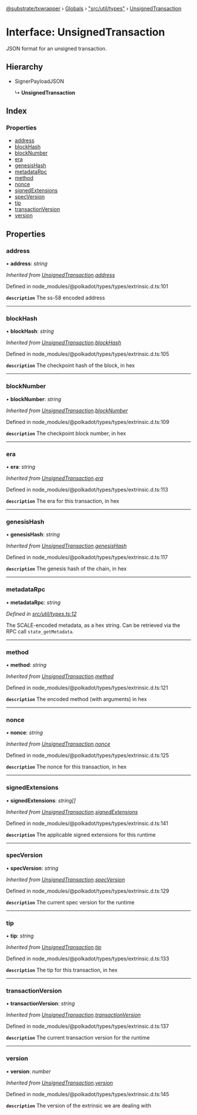 [@substrate/txwrapper](../README.md) › [Globals](../globals.md) › ["src/util/types"](../modules/_src_util_types_.md) › [UnsignedTransaction](_src_util_types_.unsignedtransaction.md)

# Interface: UnsignedTransaction

JSON format for an unsigned transaction.

## Hierarchy

* SignerPayloadJSON

  ↳ **UnsignedTransaction**

## Index

### Properties

* [address](_src_util_types_.unsignedtransaction.md#address)
* [blockHash](_src_util_types_.unsignedtransaction.md#blockhash)
* [blockNumber](_src_util_types_.unsignedtransaction.md#blocknumber)
* [era](_src_util_types_.unsignedtransaction.md#era)
* [genesisHash](_src_util_types_.unsignedtransaction.md#genesishash)
* [metadataRpc](_src_util_types_.unsignedtransaction.md#metadatarpc)
* [method](_src_util_types_.unsignedtransaction.md#method)
* [nonce](_src_util_types_.unsignedtransaction.md#nonce)
* [signedExtensions](_src_util_types_.unsignedtransaction.md#signedextensions)
* [specVersion](_src_util_types_.unsignedtransaction.md#specversion)
* [tip](_src_util_types_.unsignedtransaction.md#tip)
* [transactionVersion](_src_util_types_.unsignedtransaction.md#transactionversion)
* [version](_src_util_types_.unsignedtransaction.md#version)

## Properties

###  address

• **address**: *string*

*Inherited from [UnsignedTransaction](_src_util_types_.unsignedtransaction.md).[address](_src_util_types_.unsignedtransaction.md#address)*

Defined in node_modules/@polkadot/types/types/extrinsic.d.ts:101

**`description`** The ss-58 encoded address

___

###  blockHash

• **blockHash**: *string*

*Inherited from [UnsignedTransaction](_src_util_types_.unsignedtransaction.md).[blockHash](_src_util_types_.unsignedtransaction.md#blockhash)*

Defined in node_modules/@polkadot/types/types/extrinsic.d.ts:105

**`description`** The checkpoint hash of the block, in hex

___

###  blockNumber

• **blockNumber**: *string*

*Inherited from [UnsignedTransaction](_src_util_types_.unsignedtransaction.md).[blockNumber](_src_util_types_.unsignedtransaction.md#blocknumber)*

Defined in node_modules/@polkadot/types/types/extrinsic.d.ts:109

**`description`** The checkpoint block number, in hex

___

###  era

• **era**: *string*

*Inherited from [UnsignedTransaction](_src_util_types_.unsignedtransaction.md).[era](_src_util_types_.unsignedtransaction.md#era)*

Defined in node_modules/@polkadot/types/types/extrinsic.d.ts:113

**`description`** The era for this transaction, in hex

___

###  genesisHash

• **genesisHash**: *string*

*Inherited from [UnsignedTransaction](_src_util_types_.unsignedtransaction.md).[genesisHash](_src_util_types_.unsignedtransaction.md#genesishash)*

Defined in node_modules/@polkadot/types/types/extrinsic.d.ts:117

**`description`** The genesis hash of the chain, in hex

___

###  metadataRpc

• **metadataRpc**: *string*

*Defined in [src/util/types.ts:12](https://github.com/paritytech/txwrapper/blob/840775d/src/util/types.ts#L12)*

The SCALE-encoded metadata, as a hex string. Can be retrieved via the RPC
call `state_getMetadata`.

___

###  method

• **method**: *string*

*Inherited from [UnsignedTransaction](_src_util_types_.unsignedtransaction.md).[method](_src_util_types_.unsignedtransaction.md#method)*

Defined in node_modules/@polkadot/types/types/extrinsic.d.ts:121

**`description`** The encoded method (with arguments) in hex

___

###  nonce

• **nonce**: *string*

*Inherited from [UnsignedTransaction](_src_util_types_.unsignedtransaction.md).[nonce](_src_util_types_.unsignedtransaction.md#nonce)*

Defined in node_modules/@polkadot/types/types/extrinsic.d.ts:125

**`description`** The nonce for this transaction, in hex

___

###  signedExtensions

• **signedExtensions**: *string[]*

*Inherited from [UnsignedTransaction](_src_util_types_.unsignedtransaction.md).[signedExtensions](_src_util_types_.unsignedtransaction.md#signedextensions)*

Defined in node_modules/@polkadot/types/types/extrinsic.d.ts:141

**`description`** The applicable signed extensions for this runtime

___

###  specVersion

• **specVersion**: *string*

*Inherited from [UnsignedTransaction](_src_util_types_.unsignedtransaction.md).[specVersion](_src_util_types_.unsignedtransaction.md#specversion)*

Defined in node_modules/@polkadot/types/types/extrinsic.d.ts:129

**`description`** The current spec version for the runtime

___

###  tip

• **tip**: *string*

*Inherited from [UnsignedTransaction](_src_util_types_.unsignedtransaction.md).[tip](_src_util_types_.unsignedtransaction.md#tip)*

Defined in node_modules/@polkadot/types/types/extrinsic.d.ts:133

**`description`** The tip for this transaction, in hex

___

###  transactionVersion

• **transactionVersion**: *string*

*Inherited from [UnsignedTransaction](_src_util_types_.unsignedtransaction.md).[transactionVersion](_src_util_types_.unsignedtransaction.md#transactionversion)*

Defined in node_modules/@polkadot/types/types/extrinsic.d.ts:137

**`description`** The current transaction version for the runtime

___

###  version

• **version**: *number*

*Inherited from [UnsignedTransaction](_src_util_types_.unsignedtransaction.md).[version](_src_util_types_.unsignedtransaction.md#version)*

Defined in node_modules/@polkadot/types/types/extrinsic.d.ts:145

**`description`** The version of the extrinsic we are dealing with
